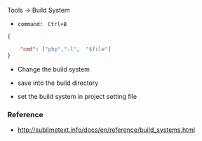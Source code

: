
Tools -> Build System

+ `command: ` `Ctrl+B` 

```json
{

	"cmd": ["php","-l",  "$file"]
}
```
+ Change the build system

+ save into the build directory

+ set the build system in project setting file

### Reference

+ http://sublimetext.info/docs/en/reference/build_systems.html


